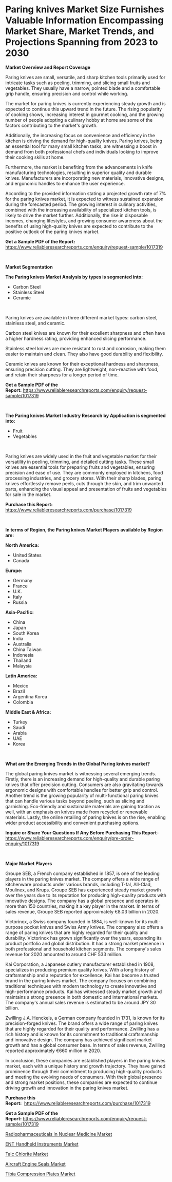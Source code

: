 <p><h1>Paring knives Market Size Furnishes Valuable Information Encompassing Market Share, Market Trends, and Projections Spanning from 2023 to 2030</h1></p><p><strong>Market Overview and Report Coverage</strong></p>
<p><p>Paring knives are small, versatile, and sharp kitchen tools primarily used for intricate tasks such as peeling, trimming, and slicing small fruits and vegetables. They usually have a narrow, pointed blade and a comfortable grip handle, ensuring precision and control while working.</p><p>The market for paring knives is currently experiencing steady growth and is expected to continue this upward trend in the future. The rising popularity of cooking shows, increasing interest in gourmet cooking, and the growing number of people adopting a culinary hobby at home are some of the factors contributing to the market's growth.</p><p>Additionally, the increasing focus on convenience and efficiency in the kitchen is driving the demand for high-quality knives. Paring knives, being an essential tool for many small kitchen tasks, are witnessing a boost in demand from both professional chefs and individuals looking to improve their cooking skills at home.</p><p>Furthermore, the market is benefiting from the advancements in knife manufacturing technologies, resulting in superior quality and durable knives. Manufacturers are incorporating new materials, innovative designs, and ergonomic handles to enhance the user experience.</p><p>According to the provided information stating a projected growth rate of 7% for the paring knives market, it is expected to witness sustained expansion during the forecasted period. The growing interest in culinary activities, combined with the increasing availability of specialized kitchen tools, is likely to drive the market further. Additionally, the rise in disposable incomes, changing lifestyles, and growing consumer awareness about the benefits of using high-quality knives are expected to contribute to the positive outlook of the paring knives market.</p></p>
<p><strong>Get a Sample PDF of the Report:</strong> <a href="https://www.reliableresearchreports.com/enquiry/request-sample/1017319">https://www.reliableresearchreports.com/enquiry/request-sample/1017319</a></p>
<p>&nbsp;</p>
<p><strong>Market Segmentation</strong></p>
<p><strong>The Paring knives Market Analysis by types is segmented into:</strong></p>
<p><ul><li>Carbon Steel</li><li>Stainless Steel</li><li>Ceramic</li></ul></p>
<p>&nbsp;</p>
<p><p>Paring knives are available in three different market types: carbon steel, stainless steel, and ceramic. </p><p>Carbon steel knives are known for their excellent sharpness and often have a higher hardness rating, providing enhanced slicing performance. </p><p>Stainless steel knives are more resistant to rust and corrosion, making them easier to maintain and clean. They also have good durability and flexibility. </p><p>Ceramic knives are known for their exceptional hardness and sharpness, ensuring precision cutting. They are lightweight, non-reactive with food, and retain their sharpness for a longer period of time.</p></p>
<p><strong>Get a Sample PDF of the Report:</strong>&nbsp;<a href="https://www.reliableresearchreports.com/enquiry/request-sample/1017319">https://www.reliableresearchreports.com/enquiry/request-sample/1017319</a></p>
<p>&nbsp;</p>
<p><strong>The Paring knives Market Industry Research by Application is segmented into:</strong></p>
<p><ul><li>Fruit</li><li>Vegetables</li></ul></p>
<p>&nbsp;</p>
<p><p>Paring knives are widely used in the fruit and vegetable market for their versatility in peeling, trimming, and detailed cutting tasks. These small knives are essential tools for preparing fruits and vegetables, ensuring precision and ease of use. They are commonly employed in kitchens, food processing industries, and grocery stores. With their sharp blades, paring knives effortlessly remove peels, cuts through the skin, and trim unwanted parts, enhancing the visual appeal and presentation of fruits and vegetables for sale in the market.</p></p>
<p><strong>Purchase this Report:</strong>&nbsp; <a href="https://www.reliableresearchreports.com/purchase/1017319">https://www.reliableresearchreports.com/purchase/1017319</a></p>
<p>&nbsp;</p>
<p><strong>In terms of Region, the Paring knives Market Players available by Region are:</strong></p>
<p>
    <p> <strong> North America: </strong>
        <ul>
            <li>United States</li>
            <li>Canada</li>
        </ul>
        </p> 
    <p> <strong> Europe: </strong>
        <ul>
            <li>Germany</li>
            <li>France</li>
            <li>U.K.</li>
            <li>Italy</li>
            <li>Russia</li>
        </ul>
        </p> 
    <p> <strong> Asia-Pacific: </strong>
        <ul>
            <li>China</li>
            <li>Japan</li>
            <li>South Korea</li>
            <li>India</li>
            <li>Australia</li>
            <li>China Taiwan</li>
            <li>Indonesia</li>
            <li>Thailand</li>
            <li>Malaysia</li>
        </ul>
        </p> 
    <p> <strong> Latin America: </strong>
        <ul>
            <li>Mexico</li>
            <li>Brazil</li>
            <li>Argentina Korea</li>
            <li>Colombia</li>
        </ul>
        </p> 
    <p> <strong> Middle East & Africa: </strong>
        <ul>
            <li>Turkey</li>
            <li>Saudi</li>
            <li>Arabia</li>
            <li>UAE</li>
            <li>Korea</li>
        </ul>
    </p>
    </p>
<p>&nbsp;</p>
<p><strong>What are the Emerging Trends in the Global Paring knives market?</strong></p>
<p><p>The global paring knives market is witnessing several emerging trends. Firstly, there is an increasing demand for high-quality and durable paring knives that offer precision cutting. Consumers are also gravitating towards ergonomic designs with comfortable handles for better grip and control. Another trend is the growing popularity of multi-functional paring knives that can handle various tasks beyond peeling, such as slicing and garnishing. Eco-friendly and sustainable materials are gaining traction as well, with an emphasis on knives made from recycled or renewable materials. Lastly, the online retailing of paring knives is on the rise, enabling wider product accessibility and convenient purchasing options.</p></p>
<p><strong>Inquire or Share Your Questions If Any Before Purchasing This Report</strong>- <a href="https://www.reliableresearchreports.com/enquiry/pre-order-enquiry/1017319">https://www.reliableresearchreports.com/enquiry/pre-order-enquiry/1017319</a></p>
<p>&nbsp;</p>
<p><strong>Major Market Players</strong></p>
<p><p>Groupe SEB, a French company established in 1857, is one of the leading players in the paring knives market. The company offers a wide range of kitchenware products under various brands, including T-fal, All-Clad, Moulinex, and Krups. Groupe SEB has experienced steady market growth over the years due to its reputation for producing high-quality products with innovative designs. The company has a global presence and operates in more than 150 countries, making it a key player in the market. In terms of sales revenue, Groupe SEB reported approximately €8.03 billion in 2020.</p><p>Victorinox, a Swiss company founded in 1884, is well-known for its multi-purpose pocket knives and Swiss Army knives. The company also offers a range of paring knives that are highly regarded for their quality and durability. Victorinox has grown significantly over the years, expanding its product portfolio and global distribution. It has a strong market presence in both professional and household kitchen segments. The company's sales revenue for 2020 amounted to around CHF 533 million.</p><p>Kai Corporation, a Japanese cutlery manufacturer established in 1908, specializes in producing premium quality knives. With a long history of craftsmanship and a reputation for excellence, Kai has become a trusted brand in the paring knives market. The company focuses on combining traditional techniques with modern technology to create innovative and high-performance products. Kai has witnessed steady market growth and maintains a strong presence in both domestic and international markets. The company's annual sales revenue is estimated to be around JPY 30 billion.</p><p>Zwilling J.A. Henckels, a German company founded in 1731, is known for its precision-forged knives. The brand offers a wide range of paring knives that are highly regarded for their quality and performance. Zwilling has a rich history and is known for its commitment to traditional craftsmanship and innovative design. The company has achieved significant market growth and has a global consumer base. In terms of sales revenue, Zwilling reported approximately €660 million in 2020.</p><p>In conclusion, these companies are established players in the paring knives market, each with a unique history and growth trajectory. They have gained prominence through their commitment to producing high-quality products and meeting the evolving needs of consumers. With their global presence and strong market positions, these companies are expected to continue driving growth and innovation in the paring knives market.</p></p>
<p><strong>Purchase this Report:</strong>&nbsp;&nbsp;<a href="https://www.reliableresearchreports.com/purchase/1017319">https://www.reliableresearchreports.com/purchase/1017319</a></p>
<p></p>
<p><strong>Get a Sample PDF of the Report:</strong>&nbsp;<a href="https://www.reliableresearchreports.com/enquiry/request-sample/1017319">https://www.reliableresearchreports.com/enquiry/request-sample/1017319</a></p>
<p><p><a href="https://github.com/JameTravis/Market-Research-Report-List-1/blob/main/radiopharmaceuticals-in-nuclear-medicine-market.md">Radiopharmaceuticals in Nuclear Medicine Market</a></p><p><a href="https://www.reportprime.com/ent-handheld-instruments-r9460">ENT Handheld Instruments Market</a></p><p><a href="https://www.linkedin.com/pulse/talc-chlorite-market-size-share-amp-trends-analysis-report-dqfre/">Talc Chlorite Market</a></p><p><a href="https://medium.com/@board.cry.ball/aircraft-engine-seals-market-size-growth-forecast-2023-2030-797b4828a210">Aircraft Engine Seals Market</a></p><p><a href="https://www.reportprime.com/tibia-compression-plates-r9459">Tibia Compression Plates Market</a></p></p>